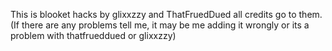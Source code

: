 This is blooket hacks by glixxzzy and ThatFruedDued all credits go to them. (If there are any problems tell me, it may be me adding it wrongly or its a problem with thatfrueddued or glixxzzy)
